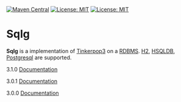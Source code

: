 
[![Maven Central](http://img.shields.io/maven-central/v/org.umlg/sqlg)](https://search.maven.org/search?q=g:org.umlg%20AND%20a:sqlg)
[![License: MIT](https://img.shields.io/badge/License-MIT-yellow.svg)](https://opensource.org/licenses/MIT)
[![License: MIT](https://img.shields.io/badge/coverage-88%25-blue?style=flat&labelColor=5b5b5b&color=96c20d)](https://sqlg.org/docs/3.1.0/postgresql/codeCoverage/index.html)

Sqlg
====

**Sqlg** is a implementation of [Tinkerpop3](https://github.com/apache/incubator-tinkerpop) on a [RDBMS](http://en.wikipedia.org/wiki/Relational_database_management_system).
[H2](http://h2database.com/), [HSQLDB](http://hsqldb.org/), [Postgresql](http://www.postgresql.org/)
are supported.

3.1.0 [Documentation](http://sqlg.org/docs/3.1.0)

3.0.1 [Documentation](http://sqlg.org/docs/3.0.1)

3.0.0 [Documentation](http://sqlg.org/docs/3.0.0)